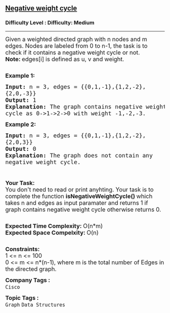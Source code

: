 <h2><a href="https://www.geeksforgeeks.org/problems/negative-weight-cycle3504/1?page=2&category=Graph&difficulty=Easy,Medium,Hard&status=unsolved,attempted&sortBy=accuracy">Negative weight cycle</a></h2><h3>Difficulty Level : Difficulty: Medium</h3><hr><div class="problems_problem_content__Xm_eO"><p><span style="font-size: 18px;">Given a weighted directed graph with n nodes and m edges. Nodes are labeled from 0 to n-1, the task is to check if it contains a negative weight cycle or not.<br><strong>Note:&nbsp;</strong>edges[i] is&nbsp;defined as u, v and weight.</span><br>&nbsp;</p>
<p><span style="font-size: 18px;"><strong>Example 1:</strong></span></p>
<pre><span style="font-size: 18px;"><strong>Input: </strong>n = 3, edges = {{0,1,-1},{1,2,-2},
{2,0,-3}}
<strong>Output: </strong>1
<strong>Explanation: </strong>The graph contains negative weight
cycle as 0-&gt;1-&gt;2-&gt;0 with weight -1,-2,-3.</span>
</pre>
<p><span style="font-size: 18px;"><strong>Example 2:</strong></span></p>
<pre><span style="font-size: 18px;"><strong>Input: </strong>n = 3, edges = {{0,1,-1},{1,2,-2},
{2,0,3}}
<strong>Output: </strong>0
<strong>Explanation: </strong>The graph does not contain any
negative weight cycle.</span>
</pre>
<p>&nbsp;</p>
<p><span style="font-size: 18px;"><strong>Your Task:</strong><br>You don't need to read or print anyhting. Your task is to complete the function&nbsp;<strong>isNegativeWeightCycle()&nbsp;</strong>which takes n and edges as input paramater and returns 1 if graph contains negative weight cycle otherwise returns 0.</span><br>&nbsp;</p>
<p><span style="font-size: 18px;"><strong>Expected Time Complexity:&nbsp;</strong>O(n*m)<br><strong>Expected Space Compelxity:&nbsp;</strong>O(n)</span><br>&nbsp;</p>
<p><span style="font-size: 18px;"><strong>Constraints:</strong><br>1 &lt;= n &lt;= 100<br>0 &lt;= m &lt;= n*(n-1)</span><span style="font-size: 18px;">, where m is the total number of Edges in the directed graph.</span></p></div><p><span style=font-size:18px><strong>Company Tags : </strong><br><code>Cisco</code>&nbsp;<br><p><span style=font-size:18px><strong>Topic Tags : </strong><br><code>Graph</code>&nbsp;<code>Data Structures</code>&nbsp;